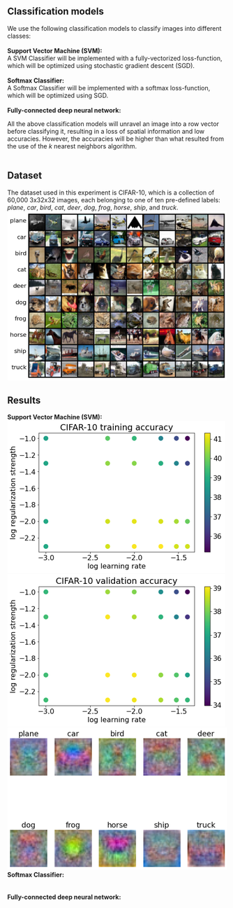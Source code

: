 ## Classification models
We use the following classification models to classify images into different classes: <br /><br />
**Support Vector Machine (SVM):** <br />
A SVM Classifier will be implemented with a fully-vectorized loss-function, which will be optimized using stochastic gradient descent (SGD). <br /><br />
**Softmax Classifier:** <br />
A Softmax Classifier will be implemented with a softmax loss-function, which will be optimized using SGD. <br /><br />
**Fully-connected deep neural network:** <br />

All the above classification models will unravel an image into a row vector before classifying it, resulting in a loss of spatial information and low accuracies. However, the accuracies will be higher than what resulted from the use of the _k_ nearest neighbors algorithm. <br /><br />

## Dataset
The dataset used in this experiment is CIFAR-10, which is a collection of 60,000 3x32x32 images, each belonging to one of ten pre-defined labels: _plane_, _car_, _bird_, _cat_, _deer_, _dog_, _frog_, _horse_, _ship_, and _truck_. <br />
![](https://github.com/rprasan/Computer-Vision/blob/main/1.%20k%20Nearest%20Neighbors/Capture.PNG) <br />

## Results
**Support Vector Machine (SVM):** <br />
![](https://github.com/rprasan/Computer-Vision/blob/main/2.%20Deep%20Fully%20Connected%20Network/Results/1.%20SVM/TrainAccuracy.png) <br />
![](https://github.com/rprasan/Computer-Vision/blob/main/2.%20Deep%20Fully%20Connected%20Network/Results/1.%20SVM/ValAccuracy.png) <br />
![](https://github.com/rprasan/Computer-Vision/blob/main/2.%20Deep%20Fully%20Connected%20Network/Results/1.%20SVM/FinalWeights.png) <br />
**Softmax Classifier:** <br />
![]() <br />
![]() <br />
**Fully-connected deep neural network:** <br />
![]() <br />
